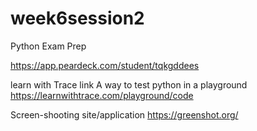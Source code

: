 # week6session2
Python Exam Prep


https://app.peardeck.com/student/tqkgddees


learn with Trace link
A way to test python in a playground
https://learnwithtrace.com/playground/code


Screen-shooting site/application
https://greenshot.org/